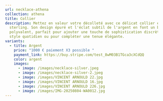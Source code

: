 ```yaml
---
url: necklace-athena
collection: athena
title: Collier
description: Mettez en valeur votre décolleté avec ce délicat collier en argent
  sterling. Son design épuré et l'éclat subtil de l'argent en font un bijou
  polyvalent, parfait pour ajouter une touche de sophistication discrète à votre
  style quotidien ou pour compléter une tenue élégante.
variants:
  - title: Argent
    price: "1000 € paiement X3 possible "
    payment_link: https://buy.stripe.com/test_8wM03B1TGca3cXCdQQ
    color: argent
    images:
      - image: /images/necklace-silver.jpeg
      - image: /images/necklace-silver-2.jpeg
      - image: /images/VINCENT ARNOULD 22.jpg
      - image: /images/VINCENT ARNOULD 16.jpg
      - image: /images/VINCENT ARNOULD 226.jpg
      - image: /images/IMG-20250804-WA0012.jpg
---
```

